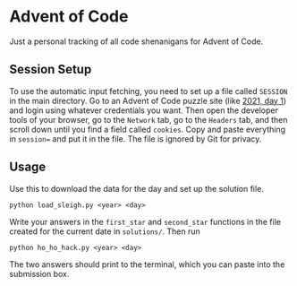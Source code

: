 # Advent of Code
Just a personal tracking of all code shenanigans for Advent of Code.

## Session Setup
To use the automatic input fetching, you need to set up a file called `SESSION` in the main directory. Go to an Advent of Code puzzle site (like [2021, day 1](https://adventofcode.com/2021/day/1)) and login using whatever credentials you want. Then open the developer tools of your browser, go to the `Network` tab, go to the `Headers` tab, and then scroll down until you find a field called `cookies`. Copy and paste everything in `session=` and put it in the file. The file is ignored by Git for privacy.

## Usage
Use this to download the data for the day and set up the solution file.

```
python load_sleigh.py <year> <day>
```

Write your answers in the `first_star` and `second_star` functions in the file created for the current date in `solutions/`. Then run

```
python ho_ho_hack.py <year> <day>
```

The two answers should print to the terminal, which you can paste into the submission box.
